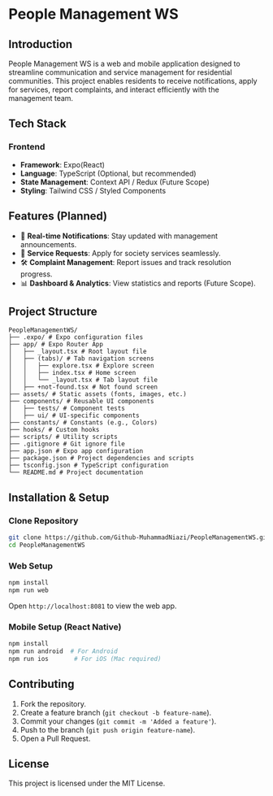 # People Management WS

## Introduction
People Management WS is a web and mobile application designed to streamline communication and service management for residential communities. This project enables residents to receive notifications, apply for services, report complaints, and interact efficiently with the management team.

## Tech Stack
### Frontend
- **Framework**: Expo(React)
- **Language**: TypeScript (Optional, but recommended)
- **State Management**: Context API / Redux (Future Scope)
- **Styling**: Tailwind CSS / Styled Components

## Features (Planned)
- 🔔 **Real-time Notifications**: Stay updated with management announcements.
- 📑 **Service Requests**: Apply for society services seamlessly.
- 🛠 **Complaint Management**: Report issues and track resolution progress.
- 📊 **Dashboard & Analytics**: View statistics and reports (Future Scope).

## Project Structure
```
PeopleManagementWS/
├── .expo/ # Expo configuration files
├── app/ # Expo Router App
│   ├── _layout.tsx # Root layout file
│   ├── (tabs)/ # Tab navigation screens
│   │   ├── explore.tsx # Explore screen
│   │   ├── index.tsx # Home screen
│   │   └── _layout.tsx # Tab layout file
│   ├── +not-found.tsx # Not found screen
├── assets/ # Static assets (fonts, images, etc.)
├── components/ # Reusable UI components
│   ├── tests/ # Component tests
│   ├── ui/ # UI-specific components
├── constants/ # Constants (e.g., Colors)
├── hooks/ # Custom hooks
├── scripts/ # Utility scripts
├── .gitignore # Git ignore file
├── app.json # Expo app configuration
├── package.json # Project dependencies and scripts
├── tsconfig.json # TypeScript configuration 
└── README.md # Project documentation
```

## Installation & Setup
### Clone Repository
```sh
git clone https://github.com/Github-MuhammadNiazi/PeopleManagementWS.git
cd PeopleManagementWS
```

### Web Setup
```sh
npm install
npm run web
```
Open `http://localhost:8081` to view the web app.

### Mobile Setup (React Native)
```sh
npm install
npm run android  # For Android
npm run ios       # For iOS (Mac required)
```

## Contributing
1. Fork the repository.
2. Create a feature branch (`git checkout -b feature-name`).
3. Commit your changes (`git commit -m 'Added a feature'`).
4. Push to the branch (`git push origin feature-name`).
5. Open a Pull Request.

## License
This project is licensed under the MIT License.

